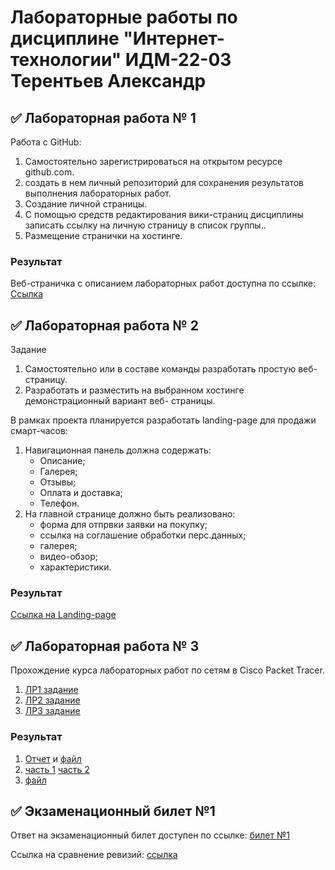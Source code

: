 # Лабораторные работы по дисциплине "Интернет-технологии" ИДМ-22-03 Терентьев Александр

## ✅ Лабораторная работа № 1

Работа с GitHub: 
1. Самостоятельно зарегистрироваться на открытом ресурсе github.com.
2. создать в
нем личный репозиторий для сохранения результатов выполнения лабораторных работ.
3. Создание личной страницы.
4. С помощью средств редактирования вики-страниц дисциплины записать ссылку на
личную страницу в список группы..
5. Размещение странички на хостинге.

### Результат
Веб-страничка с описанием лабораторных работ доступна по ссылке: [Ссылка](https://github.com/hawk525/inet/blob/main/README.md)

## ✅ Лабораторная работа № 2
Задание
1. Самостоятельно или в составе команды разработать простую веб-страницу.
2. Разработать и разместить на выбранном хостинге демонстрационный вариант веб-
страницы.

В рамках проекта планируется разработать landing-page для продажи смарт-часов:
1. Навигационная панель должна содержать:
   * Описание;
   * Галерея;
   * Отзывы;
   * Оплата и доставка;
   * Телефон.
2. На главной странице должно быть реализовано:
   * форма для отпрвки заявки на покупку;
   * ссылка на соглашение обработки перс.данных;
   * галерея;
   * видео-обзор;
   * характеристики.

### Результат
[Ссылка на Landing-page](https://hawk525.github.io)

## ✅ Лабораторная работа № 3
Прохождение курса лабораторных работ по сетям в Cisco Packet Tracer.
1. [ЛР1 задание](https://drive.google.com/file/d/1JkvPqLwpUs1PyHpcG3rU3GngdKwy6Dgj/view?usp=sharing)
2. [ЛР2 задание](https://docs.google.com/document/d/1F4IvXc3AsNB0wd3Gz446ecSqboWkhueB/edit?usp=sharing&ouid=102264053550050656296&rtpof=true&sd=true)
3. [ЛР3 задание](https://docs.google.com/document/d/1Lx6jYl_QT7X5AHZCYpJxqEJ8-3us7r6E/edit?usp=sharing&ouid=102264053550050656296&rtpof=true&sd=true)
### Результат
1. [Отчет](https://docs.google.com/document/d/1F3EBgvBKWyr-VIFYFAHUUTHBEiK1fj-H/edit?usp=sharing&ouid=102264053550050656296&rtpof=true&sd=true) и [файл](https://github.com/hawk525/inet/blob/main/LR2_Terentev.pkt)
2. [часть 1](https://github.com/hawk525/inet/blob/main/lab2part1.pkt) [часть 2](https://github.com/hawk525/inet/blob/main/lab2part2izm.pkt)
3. [файл](https://github.com/hawk525/inet/blob/main/3_laba.pkt)
## ✅ Экзаменационный билет №1

Ответ на экзаменационный билет доступен по ссылке:
[билет №1](https://github.com/stankin/inet-2022/wiki/exam01)

Ссылка на сравнение ревизий: [ссылка](https://github.com/stankin/inet-2022/wiki/exam01/_compare/45ae47b123db2003350d9b57cfbc1e7966ffdc6c...d5472e7fc7af52edcde614b8af432f554903124d)
